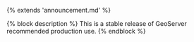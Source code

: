 {% extends 'announcement.md' %}

{% block description %}
This is a stable release of GeoServer recommended production use.
{% endblock %}